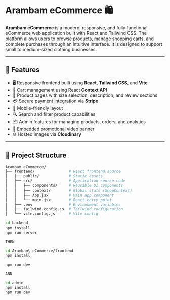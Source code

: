 # Arambam eCommerce 🛍️

**Arambam eCommerce** is a modern, responsive, and fully functional eCommerce web application built with React and Tailwind CSS. The platform allows users to browse products, manage shopping carts, and complete purchases through an intuitive interface. It is designed to support small to medium-sized clothing businesses.

---

## 🔧 Features

- 🖥️ Responsive frontend built using **React**, **Tailwind CSS**, and **Vite**
- 🛒 Cart management using React **Context API**
- 🧾 Product pages with size selection, description, and review sections
- 💳 Secure payment integration via **Stripe**
- 📱 Mobile-friendly layout
- 🔍 Search and filter product capabilities
- 📦 Admin features for managing products, orders, and analytics 
- 🎥 Embedded promotional video banner
- 🌐 Hosted images via **Cloudinary** 

---

## 📁 Project Structure

```bash
Arambam eCommerce/
├── frontend/               # React frontend source
│   ├── public/             # Static assets
│   ├── src/                # Application source code
│   │   ├── components/     # Reusable UI components
│   │   ├── context/        # Global state (ShopContext)
│   │   ├── App.jsx         # Main app component
│   │   └── main.jsx        # React entry point
│   ├── .env                # Environment variables
│   ├── tailwind.config.js  # Tailwind configuration
│   └── vite.config.js      # Vite config

cd backend
npm install
npm run server

THEN

cd Arambam\ eCommerce/frontend
npm install

npm run dev

AND

cd admin
npm install
npm run dev

